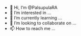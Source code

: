 - 👋 Hi, I’m @PalsupulaRA
- 👀 I’m interested in ...
- 🌱 I’m currently learning ...
- 💞️ I’m looking to collaborate on ...
- 📫 How to reach me ...

<!---
PalsupulaRA/PalsupulaRA is a ✨ special ✨ repository because its `README.md` (this file) appears on your GitHub profile.
You can click the Preview link to take a look at your changes.
--->

